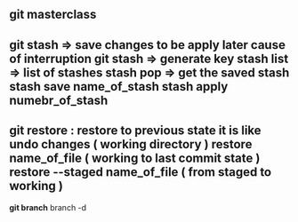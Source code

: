 git masterclass
---------------

git stash => save changes to be apply later cause of interruption
git stash => generate key
	stash list => list of stashes
	stash pop => get the saved stash
	stash save name_of_stash
	stash apply numebr_of_stash
----------------------------

git restore : restore to previous state
	it is like undo changes ( working directory )
	restore name_of_file ( working to last commit state )
	restore --staged name_of_file ( from staged to working )
---------------------------------------------------------

**git branch**
	branch -d
